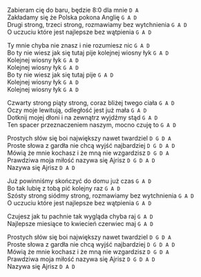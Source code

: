 Zabieram cię do baru, będzie 8:0 dla mnie `D A`  
Zakładamy się że Polska pokona Anglię `G A D`  
Drugi strong, trzeci strong, rozmawiamy bez wytchnienia `G A D`  
O uczuciu które jest najlepsze bez wątpienia `G A D`  

Ty mnie chyba nie znasz i nie rozumiesz nic `G A D`  
Bo ty nie wiesz jak się tutaj pije kolejnej wiosny łyk `G A D`  
Kolejnej wiosny łyk `G A D`  
Kolejnej wiosny łyk `G A D`  
Bo ty nie wiesz jak się tutaj pije `G A D`  
Kolejnej wiosny łyk `G A D`  
Kolejnej wiosny łyk `G A D`  

Czwarty strong piąty strong, coraz bliżej twego ciała `G A D`  
Oczy moje lewitują, odległość jest już mała `G A D`  
Dotknij mojej dłoni i na zewnątrz wyjdźmy stąd `G A D`  
Ten spacer przeznaczeniem naszym, mocno czuję to `G A D`  

Prostych słów się boi największy nawet twardziel `D G D A`  
Proste słowa z gardła nie chcą wyjść najbardziej `D G D A D`  
Mówią że mnie kochasz i że mną nie wzgardzisz `D G D A`  
Prawdziwa moja miłość nazywa się Ajrisz `D G D A D`  
Nazywa się Ajrisz `D A D`  

Już powinniśmy skończyć do domu już czas `G A D`  
Bo tak lubię z tobą pić kolejny raz `G A D`  
Szósty strong siódmy strong, rozmawiamy bez wytchnienia `G A D`  
O uczuciu które jest najlepsze bez wątpienia `G A D`  

Czujesz jak tu pachnie tak wygląda chyba raj `G A D`  
Najlepsze miesiące to kwiecień czerwiec maj `G A D`  

Prostych słów się boi największy nawet twardziel `D G D A`  
Proste słowa z gardła nie chcą wyjść najbardziej `D G D A D`  
Mówią że mnie kochasz i że mną nie wzgardzisz `D G D A`  
Prawdziwa moja miłość nazywa się Ajrisz `D G D A D`  
Nazywa się Ajrisz `D A D`
